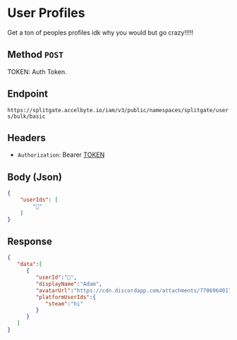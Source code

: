 # User Profiles

Get a ton of peoples profiles idk why you would but go crazy!!!!!

## Method `POST`

TOKEN: Auth Token.  

## Endpoint

`https://splitgate.accelbyte.io/iam/v3/public/namespaces/splitgate/users/bulk/basic`

## Headers

- `Authorization`: Bearer [TOKEN](../Auth/Auth%20Token.md)

## Body (Json)

```json
{
	"userIds": [
		"🐪"
	]
}
```

## Response 

```json
{
   "data":[
      {
         "userId":"🐪",
         "displayName":"Adam",
         "avatarUrl":"https://cdn.discordapp.com/attachments/770696401776672813/929569341228351508/Jimmy_McGill_BCS_S3.png",
         "platformUserIds":{
            "steam":"hi"
         }
      }
   ]
}
```
